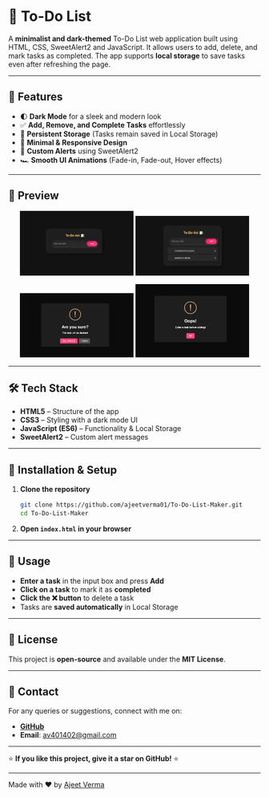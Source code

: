 # 📝 To-Do List

A **minimalist and dark-themed** To-Do List web application built using HTML, CSS, SweetAlert2 and JavaScript. It allows users to add, delete, and mark tasks as completed. The app supports **local storage** to save tasks even after refreshing the page.

---

## 🚀 Features

- 🌓 **Dark Mode** for a sleek and modern look
- ✅ **Add, Remove, and Complete Tasks** effortlessly
- 🔄 **Persistent Storage** (Tasks remain saved in Local Storage)
- 🎨 **Minimal & Responsive Design**
- 🔔 **Custom Alerts** using SweetAlert2
- 🏎 **Smooth UI Animations** (Fade-in, Fade-out, Hover effects)

---

## 📸 Preview

<p align="center">
  <img src="Screenshots/a1.png" width="45%">
  <img src="Screenshots/a2.png" width="45%">
</p>

<p align="center">
  <img src="Screenshots/a3.png" width="45%">
  <img src="Screenshots/a4.png" width="45%">
</p>

---

## 🛠 Tech Stack

- **HTML5** – Structure of the app
- **CSS3** – Styling with a dark mode UI
- **JavaScript (ES6)** – Functionality & Local Storage
- **SweetAlert2** – Custom alert messages

---

## 🔧 Installation & Setup

1. **Clone the repository**

   ```bash
   git clone https://github.com/ajeetverma01/To-Do-List-Maker.git
   cd To-Do-List-Maker
   ```

2. **Open `index.html` in your browser**

---

## 🎯 Usage

- **Enter a task** in the input box and press **Add**
- **Click on a task** to mark it as **completed**
- **Click the ❌ button** to delete a task
- Tasks are **saved automatically** in Local Storage

---


## 📜 License

This project is **open-source** and available under the **MIT License**.

---

## 📩 Contact

For any queries or suggestions, connect with me on:

- **[GitHub](https://github.com/ajeetverma01)**
- **Email**: [av401402@gmail.com](mailto:av401402@gmail.com)

---

⭐ **If you like this project, give it a star on GitHub!** ⭐

---

Made with ❤️ by [Ajeet Verma](https://github.com/ajeetverma01)

